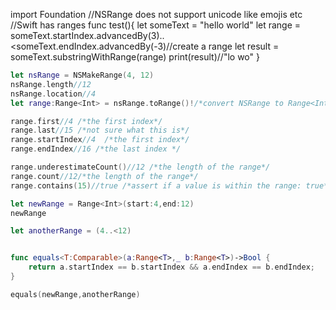 import Foundation
//NSRange does not support unicode like emojis etc
//Swift has ranges
func test(){
    let someText = "hello world"
    let range = someText.startIndex.advancedBy(3)..<someText.endIndex.advancedBy(-3)//create a range
    let result = someText.substringWithRange(range)
    print(result)//"lo wo"
}


```swift
let nsRange = NSMakeRange(4, 12)
nsRange.length//12
nsRange.location//4
let range:Range<Int> = nsRange.toRange()!/*convert NSRange to Range<Int>*/

range.first//4 /*the first index*/
range.last//15 /*not sure what this is*/
range.startIndex//4  /*the first index*/
range.endIndex//16 /*the last index */

range.underestimateCount()//12 /*the length of the range*/
range.count//12/*the length of the range*/
range.contains(15)//true /*assert if a value is within the range: true*/

let newRange = Range<Int>(start:4,end:12)
newRange

let anotherRange = (4..<12)


func equals<T:Comparable>(a:Range<T>,_ b:Range<T>)->Bool {
    return a.startIndex == b.startIndex && a.endIndex == b.endIndex;
}

equals(newRange,anotherRange)
```